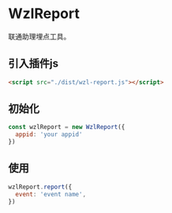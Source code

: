 # WzlReport

联通助理埋点工具。

## 引入插件js

```html
<script src="./dist/wzl-report.js"></script>
```

## 初始化

```js
const wzlReport = new WzlReport({
  appid: 'your appid'
})
```

## 使用

```js
wzlReport.report({
  event: 'event name',
})
```
